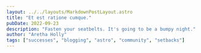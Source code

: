 ```yaml
---
layout: ../../layouts/MarkdownPostLayout.astro
title: "Et est ratione cumque."
pubDate: 2022-09-23
description: "Fasten your seatbelts. It's going to be a bumpy night."
author: "Aretha Holly"
tags: ["successes", "blogging", "astro", "community", "setbacks"]
---
```




